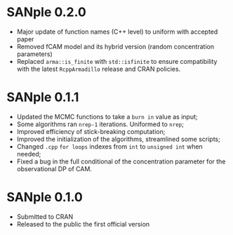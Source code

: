 # SANple 0.2.0

* Major update of function names (C++ level) to uniform with accepted paper
* Removed fCAM model and its hybrid version (random concentration parameters)
* Replaced `arma::is_finite` with `std::isfinite` to ensure compatibility with the latest `RcppArmadillo` release and CRAN policies.

# SANple 0.1.1

* Updated the MCMC functions to take a `burn in` value as input;
* Some algorithms ran `nrep-1` iterations. Uniformed to `nrep`;
* Improved efficiency of stick-breaking computation;
* Improved the initialization of the algorithms, streamlined some scripts;
* Changed `.cpp` `for loops` indexes from `int` to `unsigned int` when needed;
* Fixed a bug in the full conditional of the concentration parameter for the observational DP of CAM.

# SANple 0.1.0

* Submitted to CRAN
* Released to the public the first official version
